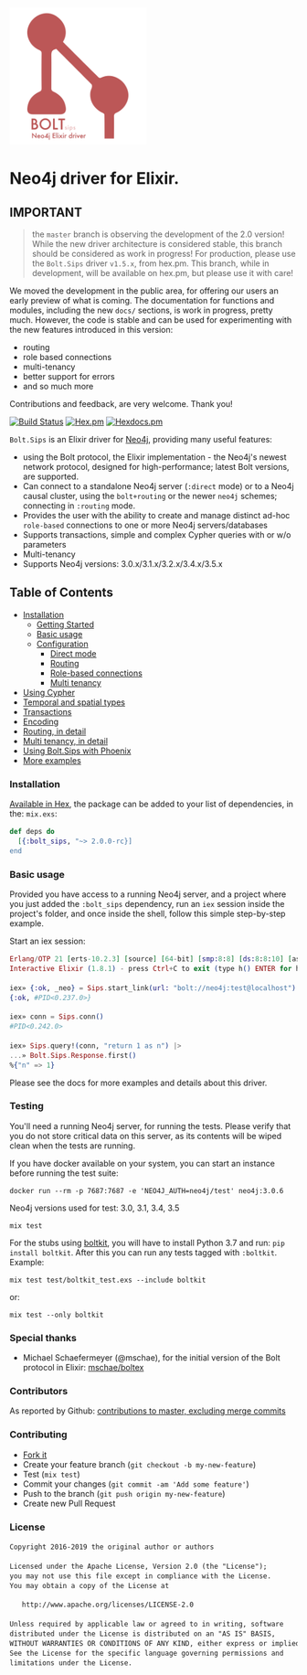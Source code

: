 <img src="assets/logo_transparent.png" alt="logo" width="240"/>

# Neo4j driver for Elixir.

## IMPORTANT

> the `master` branch is observing the development of the 2.0 version! While the new driver architecture is considered stable, this branch should be considered as work in progress! For production, please use the `Bolt.Sips` driver `v1.5.x`, from hex.pm. This branch, while in development, will be available on hex.pm, but please use it with care!

We moved the development in the public area, for offering our users an early preview of what is coming. The documentation for functions and modules, including the new `docs/` sections, is work in progress, pretty much. However, the code is stable and can be used for experimenting with the new features introduced in this version:

- routing
- role based connections
- multi-tenancy
- better support for errors
- and so much more

Contributions and feedback, are very welcome. Thank you!

[![Build Status](https://travis-ci.org/florinpatrascu/bolt_sips.svg?branch=master)](https://travis-ci.org/florinpatrascu/bolt_sips)
[![Hex.pm](https://img.shields.io/hexpm/dt/bolt_sips.svg?maxAge=2592000)](https://hex.pm/packages/bolt_sips)
[![Hexdocs.pm](https://img.shields.io/badge/api-hexdocs-brightgreen.svg)](https://hexdocs.pm/bolt_sips)

`Bolt.Sips` is an Elixir driver for [Neo4j](https://neo4j.com/developer/graph-database/), providing many useful features:

- using the Bolt protocol, the Elixir implementation - the Neo4j's newest network protocol, designed for high-performance; latest Bolt versions, are supported.
- Can connect to a standalone Neo4j server (`:direct` mode) or to a Neo4j causal cluster, using the `bolt+routing` or the newer `neo4j` schemes; connecting in `:routing` mode.
- Provides the user with the ability to create and manage distinct ad-hoc `role-based` connections to one or more Neo4j servers/databases
- Supports transactions, simple and complex Cypher queries with or w/o parameters
- Multi-tenancy
- Supports Neo4j versions: 3.0.x/3.1.x/3.2.x/3.4.x/3.5.x

## Table of Contents

- [Installation](#installation)
  - [Getting Started](docs/getting-started.md#Starting-the-Driver)
  - [Basic usage](docs/getting-started.md#usage)
  - [Configuration](docs/features/configuration.md)
    - [Direct mode](docs/features/configuration.md#direct-mode)
    - [Routing](docs/features/configuration.md#routing-mode)
    - [Role-based connections](docs/features/configuration.md#role-based-connections)
    - [Multi tenancy](docs/features/configuration.md#multi-tenancy)
- [Using Cypher](docs/features/using-cypher.md)
- [Temporal and spatial types](docs/features/using-temporal-and-spatial-types.md)
- [Transactions](docs/features/about-transactions.md)
- [Encoding](docs/features/about-encoding.md)
- [Routing, in detail](docs/features/routing.md)
- [Multi tenancy, in detail](docs/features/multi-tenancy.md)
- [Using Bolt.Sips with Phoenix](docs/features/using-with-phoenix.md)
- [More examples](docs/examples/readme.md)

### Installation

[Available in Hex](https://hex.pm/packages/bolt_sips), the package can be added to your list of dependencies, in the: `mix.exs`:

```elixir
def deps do
  [{:bolt_sips, "~> 2.0.0-rc}]
end
```

### Basic usage

Provided you have access to a running Neo4j server, and a project where you just added the `:bolt_sips` dependency, run an `iex` session inside the project's folder, and once inside the shell, follow this simple step-by-step example.

Start an iex session:

```elixir
Erlang/OTP 21 [erts-10.2.3] [source] [64-bit] [smp:8:8] [ds:8:8:10] [async-threads:1] [hipe]
Interactive Elixir (1.8.1) - press Ctrl+C to exit (type h() ENTER for help)

iex» {:ok, _neo} = Sips.start_link(url: "bolt://neo4j:test@localhost")
{:ok, #PID<0.237.0>}

iex» conn = Sips.conn()
#PID<0.242.0>

iex» Sips.query!(conn, "return 1 as n") |>
...» Bolt.Sips.Response.first()
%{"n" => 1}
```

Please see the docs for more examples and details about this driver.

### Testing

You'll need a running Neo4j server, for running the tests. Please verify that you do not store critical data on this server, as its contents will be wiped clean when the tests are running.

If you have docker available on your system, you can start an instance before running the test suite:

```shell
docker run --rm -p 7687:7687 -e 'NEO4J_AUTH=neo4j/test' neo4j:3.0.6
```

Neo4j versions used for test: 3.0, 3.1, 3.4, 3.5

```shell
mix test
```

For the stubs using [boltkit](https://github.com/neo4j-drivers/boltkit/), you will have to install Python 3.7 and run: `pip install boltkit`. After this you can run any tests tagged with `:boltkit`. Example:

```shell
mix test test/boltkit_test.exs --include boltkit
```

or:

```shell
mix test --only boltkit
```

### Special thanks

- Michael Schaefermeyer (@mschae), for the initial version of the Bolt protocol in Elixir: [mschae/boltex](https://github.com/mschae/boltex)

### Contributors

As reported by Github: [contributions to master, excluding merge commits](https://github.com/florinpatrascu/bolt_sips/graphs/contributors)

### Contributing

- [Fork it](https://github.com/florinpatrascu/bolt_sips/fork)
- Create your feature branch (`git checkout -b my-new-feature`)
- Test (`mix test`)
- Commit your changes (`git commit -am 'Add some feature'`)
- Push to the branch (`git push origin my-new-feature`)
- Create new Pull Request

### License

```txt
Copyright 2016-2019 the original author or authors

Licensed under the Apache License, Version 2.0 (the "License");
you may not use this file except in compliance with the License.
You may obtain a copy of the License at

   http://www.apache.org/licenses/LICENSE-2.0

Unless required by applicable law or agreed to in writing, software
distributed under the License is distributed on an "AS IS" BASIS,
WITHOUT WARRANTIES OR CONDITIONS OF ANY KIND, either express or implied.
See the License for the specific language governing permissions and
limitations under the License.
```
